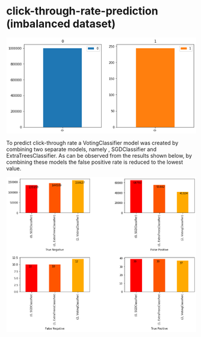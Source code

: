 # click-through-rate-prediction (imbalanced dataset)
<p align='center'> 
<img src='./images/bar_imbalance.png'></img>
</p>

To predict click-through rate a VotingClassifier model was created by combining two separate models, namely , SGDClassifier and ExtraTreesClassifier. As can be observed from the results shown below, by combining these models the false positive rate is reduced to the lowest value.

<img src='./images/ensemble.png'> </img>

